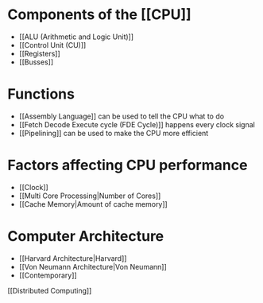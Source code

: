 # Components of the [[CPU]]
- [[ALU (Arithmetic and Logic Unit)]]
- [[Control Unit (CU)]] 
- [[Registers]]
- [[Busses]]
# Functions
- [[Assembly Language]] can be used to tell the CPU what to do
- [[Fetch Decode Execute cycle (FDE Cycle)]] happens every clock signal
- [[Pipelining]] can be used to make the CPU more efficient
# Factors affecting CPU performance
- [[Clock]]
- [[Multi Core Processing|Number of Cores]]
- [[Cache Memory|Amount of cache memory]]
# Computer Architecture
- [[Harvard Architecture|Harvard]]
- [[Von Neumann Architecture|Von Neumann]]
- [[Contemporary]]

[[Distributed Computing]]